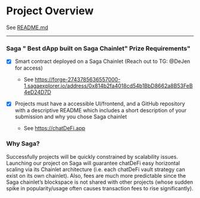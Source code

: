 # Project Overview
See [README.md](./README.md)

---

### Saga " Best dApp built on Saga Chainlet" Prize Requirements" ###
-[x] Smart contract deployed on a Saga Chainlet (Reach out to TG: @DeJen for access)
  * See https://forge-2743785636557000-1.sagaexplorer.io/address/0x814b2fa4018cd54b1BbD8662a8B53FeB4eD24D7D

-[x] Projects must have a accessible UI/frontend, and a GitHub repository with a descriptive README which includes a short description of your submission and why you chose Saga chainlet
  * See https://chatDeFi.app

### Why Saga?
Successfully projects will be quickly constrained by scalability issues. Launching our project on Saga will guarantee chatDeFi easy horizontal scaling via its Chainlet architecture (i.e. each chatDeFi vault strategy can exist on its own chainlet). Also, fees are much more predictable since the Saga chainlet’s blockspace is not shared with other projects (whose sudden spike in popularity/usage often causes transaction fees to rise significantly).
